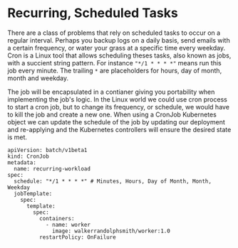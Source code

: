 # Recurring, Scheduled Tasks

There are a class of problems that rely on scheduled tasks to occur on a regular interval. Perhaps you backup logs on a daily basis, send emails with a certain frequency, or water your grass at a specific time every weekday. Cron is a Linux tool that allows scheduling theses tasks, also known as jobs, with a succient string pattern. For instance `"*/1 * * * *"` means run this job every minute. The trailing `*` are placeholders for hours, day of month, month and weekday.

The job will be encapsulated in a contianer giving you portability when implementing the job's logic. In the Linux world we could use cron process to start a cron job, but to change its frequency, or schedule, we would have to kill the job and create a new one. When using a CronJob Kubernetes object we can update the schedule of the job by updating our deployment and re-applying and the Kubernetes controllers will ensure the desired state is met.

```
apiVersion: batch/v1beta1
kind: CronJob
metadata:
  name: recurring-workload
spec:
  schedule: "*/1 * * * *" # Minutes, Hours, Day of Month, Month, Weekday
  jobTemplate:
    spec:
      template:
        spec:
          containers:
            - name: worker
              image: walkerrandolphsmith/worker:1.0
          restartPolicy: OnFailure
```

